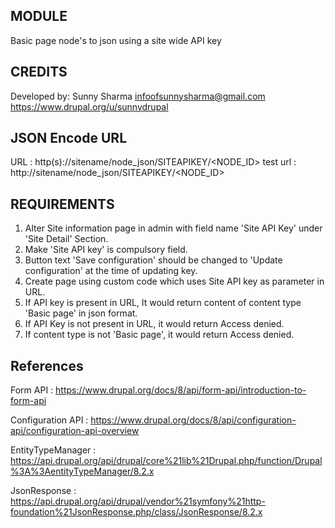 MODULE
------
Basic page node's to json using a site wide API key

CREDITS
-------------
Developed by:
Sunny Sharma 
<infoofsunnysharma@gmail.com>
https://www.drupal.org/u/sunnydrupal

JSON Encode URL
-----------------
URL : http(s)://sitename/node_json/SITEAPIKEY/<NODE_ID>
test url : http://sitename/node_json/SITEAPIKEY/<NODE_ID>

REQUIREMENTS
-------------
1) Alter Site information page in admin with field name 'Site API Key' under 'Site Detail' Section.
2) Make 'Site API key' is compulsory field.
3) Button text 'Save configuration' should be changed to 'Update configuration' at the time of updating key.
4) Create page using custom code which uses Site API key as parameter in URL.
5) If API key is present in URL, It would return content of content type 'Basic page' in json format.
6) If API Key is not present in URL, it would return Access denied.
7) If content type is not 'Basic page', it would return Access denied.

References
-------------
Form API : 
https://www.drupal.org/docs/8/api/form-api/introduction-to-form-api

Configuration API : 
https://www.drupal.org/docs/8/api/configuration-api/configuration-api-overview

EntityTypeManager :
https://api.drupal.org/api/drupal/core%21lib%21Drupal.php/function/Drupal%3A%3AentityTypeManager/8.2.x

JsonResponse : 
https://api.drupal.org/api/drupal/vendor%21symfony%21http-foundation%21JsonResponse.php/class/JsonResponse/8.2.x
